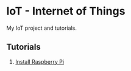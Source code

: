 # IoT - Internet of Things

My IoT project and tutorials.

## Tutorials

1. [Install Raspberry Pi](Tutorials/01-Install-Raspberry-Pi.md)

